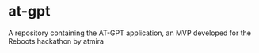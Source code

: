 # at-gpt
A repository containing the AT-GPT application, an MVP developed for the Reboots hackathon by atmira
